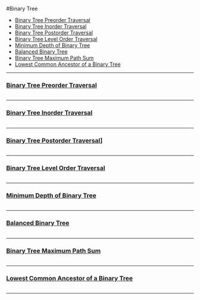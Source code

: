 #Binary Tree
* [Binary Tree Preorder Traversal](#binary-tree-preorder-traversal)
* [Binary Tree Inorder Traversal](#binary-tree-inorder-traversal)
* [Binary Tree Postorder Traversal](#binary-tree-postorder-traversal)
* [Binary Tree Level Order Traversal](#binary-tree-level-order-traversal)
* [Minimum Depth of Binary Tree](#minimum-depth-of-binary-tree)
* [Balanced Binary Tree](#balanced-binary-tree)
* [Binary Tree Maximum Path Sum](#binary-tree-maximum-path-sum)
* [Lowest Common Ancestor of a Binary Tree](#lowest-common-ancestor-of-a-binary-tree)
---

### [Binary Tree Preorder Traversal](#binary-tree-preorder-traversal)
```python
```
---

### [Binary Tree Inorder Traversal](#binary-tree-inorder-traversal)
```python
```
---

### [Binary Tree Postorder Traversal](#binary-tree-postorder-traversal)]
```python
```
---

### [Binary Tree Level Order Traversal](#binary-tree-level-order-traversal)
```python
```
---

### [Minimum Depth of Binary Tree](#minimum-depth-of-binary-tree)
```python
```
---

### [Balanced Binary Tree](#balanced-binary-tree)
```python
```
---

### [Binary Tree Maximum Path Sum](#binary-tree-maximum-path-sum)
```python
```
---

### [Lowest Common Ancestor of a Binary Tree](#lowest-common-ancestor-of-a-binary-tree)
```python
```
---
